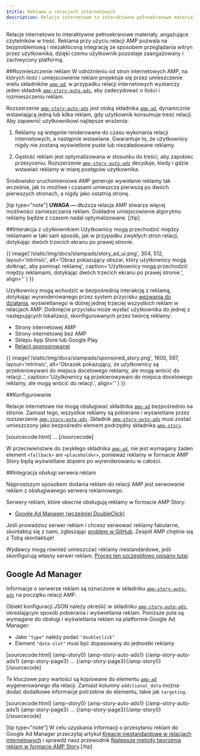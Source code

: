 ```yaml
---
$title: Reklama w relacjach internetowych
description: Relacje internetowe to interaktywne pełnoekranowe materiały, angażujące czytelników w treść. Reklama przy użyciu relacji AMP pozwala na bezproblemową i niezakłóconą...
---
```


Relacje internetowe to interaktywne pełnoekranowe materiały, angażujące czytelników w treść. Reklama przy użyciu relacji AMP pozwala na bezproblemową i niezakłóconą integrację ze sposobem przeglądania witryn przez użytkownika, dzięki czemu użytkownik pozostaje zaangażowany i zachwycony platformą.

##Rozmieszczenie reklam
W odróżnieniu od stron internetowych AMP, na których ilość i umiejscowienie reklam projektuje się przez umieszczenie wielu składników [`amp-ad`](../../../documentation/components/reference/amp-ad.md), w przypadku relacji internetowych wystarczy jeden składnik [`amp-story-auto-ads`](../../../documentation/components/reference/amp-story-auto-ads.md), aby zadecydować o ilości i rozmieszczeniu reklam.

Rozszerzenie [`amp-story-auto-ads`](../../../documentation/components/reference/amp-story-auto-ads.md) jest otoką składnika [`amp-ad`](../../../documentation/components/reference/amp-ad.md), dynamicznie wstawiającą jedną lub kilka reklam, gdy użytkownik konsumuje treść relacji. Aby zapewnić użytkownikowi najlepsze wrażenia:

1. Reklamy są wstępnie renderowane do czasu wykonania relacji internetowych, a następnie wstawiane. Gwarantuje to, że użytkownicy nigdy nie zostaną wyświetlone puste lub niezaładowane reklamy.

2. Gęstość reklam jest optymalizowana w stosunku do treści, aby zapobiec przesyceniu. Rozszerzenie [`amp-story-auto-ads`](../../../documentation/components/reference/amp-story-auto-ads.md) decyduje, kiedy i gdzie wstawiać reklamy w miarę postępów użytkownika.

Środowisko uruchomieniowe AMP generuje wywołanie reklamy tak wcześnie, jak to możliwe i czasami umieszcza pierwszą po dwóch pierwszych stronach, a nigdy jako ostatnią stronę.

<amp-anim width="360" height="640" src="/static/img/docs/stampads/stamp_gif_ad.gif">
  <amp-img placeholder width="360" height="640" src="/static/img/docs/stampads/stamp_gif_still.png">
  </amp-img>
</amp-anim>

[tip type="note"] **UWAGA —** dłuższa relacja AMP stwarza więcej możliwości zamieszczania reklam. Dokładne umiejscowienie algorytmu reklamy będzie z czasem nadal optymalizowane. [/tip]

##Interakcja z użytkownikiem
Użytkownicy mogą przechodzić między reklamami w taki sam sposób, jak w przypadku zwykłych stron relacji, dotykając dwóch trzecich ekranu po prawej stronie.

{{ image('/static/img/docs/stampads/story_ad_ui.png', 304, 512, layout='intrinsic', alt='Obraz pokazujący obszar, który użytkownicy mogą dotknąć, aby pominąć reklamę', caption='Użytkownicy mogą przechodzić między reklamami, dotykając dwóch trzecich ekranu po prawej stronie.', align='' ) }}

Użytkownicy mogą wchodzić w bezpośrednią interakcję z reklamą, dotykając wyrenderowanego przez system przycisku [wezwania do działania](story_ads_best_practices.md#call-to-action-button-text-enum), wyświetlanego w dolnej jednej trzeciej wszystkich reklam w relacjach AMP. Dotknięcie przycisku może wysłać użytkownika do jednej z następujących lokalizacji, skonfigurowanych przez twórcę reklamy:

- Strony internetowej AMP
- Strony internetowej bez AMP
- Sklepu App Store lub Google Play
- [Relacji sponsorowanej](story_ads_best_practices.md#sponsored-story)

{{ image('/static/img/docs/stampads/sponsored_story.png', 1600, 597, layout='intrinsic', alt='Obrazek pokazujący, że użytkownicy są przekierowywani do miejsca docelowego reklamy, ale mogą wrócić do relacji..', caption='Użytkownicy są przekierowywani do miejsca docelowego reklamy, ale mogą wrócić do relacji.', align='' ) }}

##Konfigurowanie

Relacje internetowe nie mogą obsługiwać składnika [`amp-ad`](../../../documentation/components/reference/amp-ad.md) bezpośrednio na stronie. Zamiast tego, wszystkie reklamy są pobierane i wyświetlane przez rozszerzenie [`amp-story-auto-ads`](../../../documentation/components/reference/amp-story-auto-ads.md). Składnik [`amp-story-auto-ads`](../../../documentation/components/reference/amp-story-auto-ads.md) musi zostać umieszczony jako bezpośredni element podrzędny składnika [`amp-story`](../../../documentation/components/reference/amp-story.md).

[sourcecode:html] <amp-story> <amp-story-auto-ads> <script data-md-type="raw_html" type="application/json"><br>{<br>&quot;ad-attributes&quot;: {<br>// ad server configuration<br>}<br>}<br></script> </amp-story-auto-ads> <amp-story-page> ... </amp-story-page></amp-story> [/sourcecode]

W przeciwieństwie do zwykłego składnika [`amp-ad`](../../../documentation/components/reference/amp-ad.md), nie jest wymagany żaden element `<fallback>` ani `<placeholder>`, ponieważ reklamy w formacie AMP Story będą wyświetlane dopiero po wyrenderowaniu w całości.

##Integracja obsługi serwera reklam

Najprostszym sposobem dodania reklam do relacji AMP jest serwowanie reklam z obsługiwanego serwera reklamowego.

Serwery reklam, które obecnie obsługują reklamy w formacie AMP Story:

- [Google Ad Manager (wcześniej DoubleClick)](advertise_amp_stories.md#google-ad-manager)

Jeśli prowadzisz serwer reklam i chcesz serwować reklamy fabularne, skontaktuj się z nami, zgłaszając [problem w GitHub](https://github.com/ampproject/amphtml/issues/new). Zespół AMP chętnie się z Tobą skontaktuje!

Wydawcy mogą również umieszczać reklamy niestandardowe, jeśli skonfigurują własny serwer reklam. [Proces ten szczegółowo opisano tutaj](https://github.com/ampproject/amphtml/blob/main/extensions/amp-story/amp-story-ads.md#publisher-placed-ads).

## Google Ad Manager <a name="google-ad-manager"></a>

Informacje o serwerze reklam są oznaczone w składniku [`amp-story-auto-ads`](../../../documentation/components/reference/amp-story-auto-ads.md) na początku relacji AMP.

Obiekt konfiguracji JSON należy określić w składniku [`amp-story-auto-ads`](../../../documentation/components/reference/amp-story-auto-ads.md), określającym sposób pobierania i wyświetlania reklam. Poniższe pola są wymagane do obsługi i wyświetlania reklam na platformie Google Ad Manager:

- Jako `"type"` należy podać `"doubleclick"`
- Element `"data-slot"` musi być dopasowany do jednostki reklamy

[sourcecode:html] {amp-story0} {amp-story-auto-ads1} <script data-md-type="raw_html" type="application/json">
{
&amp;quot;ad-attributes&amp;quot;: {
&amp;quot;type&amp;quot;: &amp;quot;doubleclick&amp;quot;,
&amp;quot;data-slot&amp;quot;: &amp;quot;/30497360/a4a/amp_story_dfp_example&amp;quot;
}
}
</script> {/amp-story-auto-ads1} {amp-story-page3} ... {/amp-story-page3}{/amp-story0} [/sourcecode]

Te kluczowe pary wartości są kopiowane do elementu [`amp-ad`](../../../documentation/components/reference/amp-ad.md) wygenerowanego dla relacji. Zamiast kolumny `additional_data` można dodać dodatkowe informacje potrzebne do elementu, takie jak `targeting`.

[sourcecode:html] {amp-story0} {amp-story-auto-ads1} <script data-md-type="raw_html" type="application/json">
{
&amp;quot;ad-attributes&amp;quot;: {
&amp;quot;type&amp;quot;: &amp;quot;doubleclick&amp;quot;,
&amp;quot;data-slot&amp;quot;: &amp;quot;/30497360/a4a/amp_story_dfp_example&amp;quot;,
&amp;quot;additional_data&amp;quot;: &amp;quot;additional_data_information&amp;quot;
}
}
</script> {/amp-story-auto-ads1} {amp-story-page3} ... {/amp-story-page3}{/amp-story0} [/sourcecode]

[tip type="note"] W celu uzyskania informacji o przesyłaniu reklam do Google Ad Manager przeczytaj artykuł [Kreacje niestandardowe w relacjach internetowych](https://support.google.com/admanager/answer/9038178) i sprawdź nasz przewodnik [Najlepsze metody tworzenia reklam w formacie AMP Story](story_ads_best_practices.md).[/tip]
